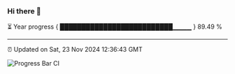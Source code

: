 ### Hi there 👋

⏳ Year progress { ██████████████████████████▁▁▁▁ } 89.49 %

---

⏰ Updated on Sat, 23 Nov 2024 12:36:43 GMT

![Progress Bar CI](https://github.com/liununu/liununu/workflows/Progress%20Bar%20CI/badge.svg)
